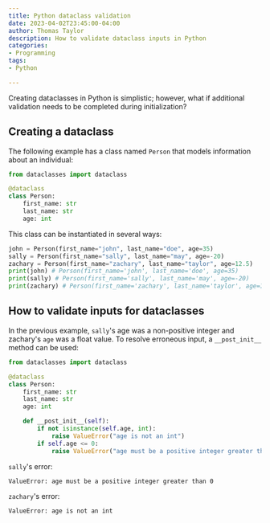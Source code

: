 ```yaml
---
title: Python dataclass validation
date: 2023-04-02T23:45:00-04:00
author: Thomas Taylor
description: How to validate dataclass inputs in Python
categories:
- Programming
tags:
- Python

---
```


Creating dataclasses in Python is simplistic; however, what if additional validation needs to be completed during initialization?

## Creating a dataclass

The following example has a class named `Person` that models information about an individual:

```python
from dataclasses import dataclass

@dataclass
class Person:
    first_name: str
    last_name: str
    age: int
```

This class can be instantiated in several ways:

```python
john = Person(first_name="john", last_name="doe", age=35)
sally = Person(first_name="sally", last_name="may", age=-20)
zachary = Person(first_name="zachary", last_name="taylor", age=12.5)
print(john) # Person(first_name='john', last_name='doe', age=35)
print(sally) # Person(first_name='sally', last_name='may', age=-20)
print(zachary) # Person(first_name='zachary', last_name='taylor', age=12.5)
```

## How to validate inputs for dataclasses

In the previous example, `sally`'s age was a non-positive integer and zachary's `age` was a float value. To resolve erroneous input, a `__post_init__` method can be used:

```python
from dataclasses import dataclass

@dataclass
class Person:
    first_name: str
    last_name: str
    age: int

    def __post_init__(self):
        if not isinstance(self.age, int):
            raise ValueError("age is not an int")
        if self.age <= 0:
            raise ValueError("age must be a positive integer greater than 0")
```

`sally`'s error:

```text
ValueError: age must be a positive integer greater than 0
```

`zachary`'s error:

```text
ValueError: age is not an int
```

